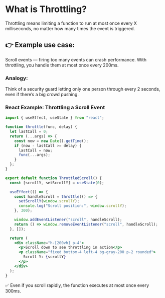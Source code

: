 # What is Throttling?

Throttling means limiting a function to run at most once every X milliseconds, no matter how many times the event is triggered.

## 👉 Example use case:

Scroll events — firing too many events can crash performance. With throttling, you handle them at most once every 200ms.

### Analogy:
Think of a security guard letting only one person through every 2 seconds, even if there’s a big crowd pushing.

### React Example: Throttling a Scroll Event

``` jsx
import { useEffect, useState } from "react";

function throttle(func, delay) {
  let lastCall = 0;
  return (...args) => {
    const now = new Date().getTime();
    if (now - lastCall >= delay) {
      lastCall = now;
      func(...args);
    }
  };
}

export default function ThrottledScroll() {
  const [scrollY, setScrollY] = useState(0);

  useEffect(() => {
    const handleScroll = throttle(() => {
      setScrollY(window.scrollY);
      console.log("Scroll position:", window.scrollY);
    }, 300);

    window.addEventListener("scroll", handleScroll);
    return () => window.removeEventListener("scroll", handleScroll);
  }, []);

  return (
    <div className="h-[200vh] p-4">
      <p>Scroll down to see throttling in action</p>
      <p className="fixed bottom-4 left-4 bg-gray-200 p-2 rounded">
        Scroll Y: {scrollY}
      </p>
    </div>
  );
}
```
✅ Even if you scroll rapidly, the function executes at most once every 300ms.
